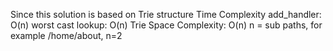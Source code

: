 Since this solution is based on Trie structure 
Time Complexity
add_handler: O(n) worst cast
lookup: O(n)
Trie Space Complexity: O(n) 
n = sub paths, for example /home/about, n=2
